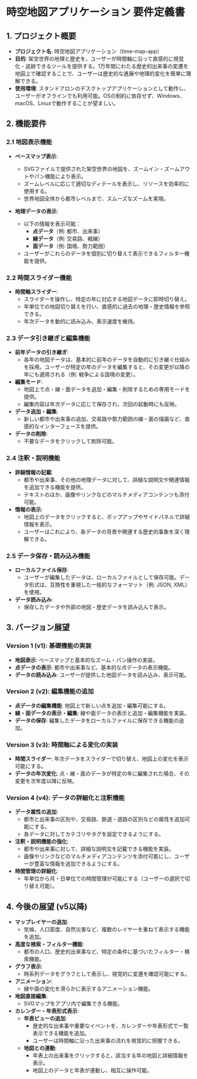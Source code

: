 # **時空地図アプリケーション 要件定義書**

## **1. プロジェクト概要**

- **プロジェクト名**: 時空地図アプリケーション（time-map-app）
- **目的**: 架空世界の地理と歴史を、ユーザーが時間軸に沿って直感的に視覚化・追跡できるツールを提供する。1万年間にわたる歴史的出来事の変遷を地図上で確認することで、ユーザーは歴史的な進展や地理的変化を簡単に理解できる。
- **使用環境**: スタンドアロンのデスクトップアプリケーションとして動作し、ユーザーがオフラインでも利用可能。OSの制約に依存せず、Windows、macOS、Linuxで動作することが望ましい。

## **2. 機能要件**

### **2.1 地図表示機能**

- **ベースマップ表示**:
    - SVGファイルで提供された架空世界の地図を、ズームイン・ズームアウトやパン機能により表示。
    - ズームレベルに応じて適切なディテールを表示し、リソースを効率的に使用する。
    - 世界地図全体から都市レベルまで、スムーズなズームを実現。

- **地理データの表示**:
    - 以下の情報を表示可能：
        - **点データ**（例: 都市、出来事）
        - **線データ**（例: 交易路、戦線）
        - **面データ**（例: 国境、勢力範囲）
    - ユーザーがこれらのデータを個別に切り替えて表示できるフィルター機能を提供。

### **2.2 時間スライダー機能**

- **時間軸スライダー**:
    - スライダーを操作し、特定の年に対応する地図データに即時切り替え。
    - 年単位での地図切り替えを行い、直感的に過去の地理・歴史情報を参照できる。
    - 年次データを動的に読み込み、表示速度を維持。

### **2.3 データ引き継ぎと編集機能**

- **前年データの引き継ぎ**:
    - 各年の地図データは、基本的に前年のデータを自動的に引き継ぐ仕組みを採用。ユーザーが特定の年のデータを編集すると、その変更が以降の年にも適用される（例: 戦争による国境の変更）。
- **編集モード**:
    - 地図上で点・線・面データを追加・編集・削除するための専用モードを提供。
    - 編集内容は年次データに応じて保存され、次回の起動時にも反映。
- **データ追加・編集**:
    - 新しい都市や出来事の追加、交易路や勢力範囲の線・面の描画など、直感的なインターフェースを提供。
- **データの削除**:
    - 不要なデータをクリックして削除可能。

### **2.4 注釈・説明機能**

- **詳細情報の記載**:
    - 都市や出来事、その他の地理データに対して、詳細な説明文や関連情報を追加できる機能を提供。
    - テキストのほか、画像やリンクなどのマルチメディアコンテンツも添付可能。
- **情報の表示**:
    - 地図上のデータをクリックすると、ポップアップやサイドパネルで詳細情報を表示。
    - ユーザーはこれにより、各データの背景や関連する歴史的事象を深く理解できる。

### **2.5 データ保存・読み込み機能**

- **ローカルファイル保存**:
    - ユーザーが編集したデータは、ローカルファイルとして保存可能。データ形式は、互換性を重視した一般的なフォーマット（例: JSON, XML）を使用。
- **データ読み込み**:
    - 保存したデータや外部の地図・歴史データを読み込んで表示。

## **3. バージョン展望**

### **Version 1 (v1): 基礎機能の実装**

- **地図表示**: ベースマップと基本的なズーム・パン操作の実装。
- **点データの表示**: 都市や出来事など、基本的な点データの表示機能。
- **データの読み込み**: ユーザーが提供した地図データを読み込み、表示可能。

### **Version 2 (v2): 編集機能の追加**

- **点データの編集機能**: 地図上で新しい点を追加・編集可能にする。
- **線・面データの表示・編集**: 線や面データの表示と追加・編集機能を実装。
- **データの保存**: 編集したデータをローカルファイルに保存できる機能の追加。

### **Version 3 (v3): 時間軸による変化の実装**

- **時間スライダー**: 年次データをスライダーで切り替え、地図上の変化を表示可能にする。
- **データの年次変化**: 点・線・面のデータが特定の年に編集された場合、その変更を次年度以降に反映。

### **Version 4 (v4): データの詳細化と注釈機能**

- **データ属性の追加**:
    - 都市と出来事の区別や、交易路、鉄道・道路の区別などの属性を追加可能にする。
    - 各データに対してカテゴリやタグを設定できるようにする。
- **注釈・説明機能の強化**:
    - 都市や出来事に対して、詳細な説明文を記載できる機能を実装。
    - 画像やリンクなどのマルチメディアコンテンツを添付可能にし、ユーザーが豊富な情報を追加できるようにする。
- **時間管理の詳細化**:
    - 年単位から月・日単位での時間管理が可能にする（ユーザーの選択で切り替え可能）。

## **4. 今後の展望 (v5以降)**

- **マップレイヤーの追加**:
    - 気候、人口密度、自然災害など、複数のレイヤーを重ねて表示する機能を追加。
- **高度な検索・フィルター機能**:
    - 都市の人口、歴史的出来事など、特定の条件に基づいたフィルター・検索機能。
- **グラフ表示**:
    - 時系列データをグラフとして表示し、視覚的に変遷を確認可能にする。
- **アニメーション**:
    - 線や面の変化を滑らかに表示するアニメーション機能。
- **地図直接編集**:
    - SVGマップをアプリ内で編集できる機能。
- **カレンダー・年表形式表示**:
    - **年表ビューの追加**:
        - 歴史的な出来事や重要なイベントを、カレンダーや年表形式で一覧表示できる機能を追加。
        - ユーザーは時間軸に沿った出来事の流れを視覚的に把握できる。
    - **地図との連動**:
        - 年表上の出来事をクリックすると、該当する年の地図と詳細情報を表示。
        - 地図上のデータと年表が連動し、相互に操作可能。
